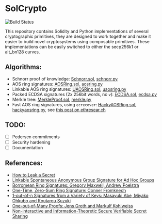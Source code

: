 # SolCrypto

[![Build Status](https://travis-ci.org/HarryR/solcrypto.svg?branch=master)](https://travis-ci.org/HarryR/solcrypto)

This repository contains Solidity and Python implementations of several cryptographic primitives, they are designed to work together and make it easier to build novel cryptosystems using composable primitives. These implementations can be easily switched to either the secp256k1 or alt_bn128 curves.

## Algorithms:

 * Schnorr proof of knowledge: [Schnorr.sol](contracts/Schnorr.sol), [schnorr.py](pysolcrypto/schnorr.py)
 * AOS ring signatures: [AOSRing.sol](contracts/AOSRing.sol), [aosring.py](pysolcrypto/aosring.py)
 * Linkable AOS ring signatures: [UAOSRing.sol](contracts/UAOSRing.sol), [uaosring.py](pysolcrypto/uaosring.py)
 * Packed ECDSA signatures (2x 256bit words, no `v`): [ECDSA.sol](contracts/ECDSA.sol), [ecdsa.py](pysolcrypto/ecdsa.py)
 * Merkle tree: [MerkleProof.sol](contracts/MerkleProof.sol), [merkle.py](pysolcrypto/merkle.py)
 * Fast AOS ring signatures, using `ecrecover`: [HackyAOSRing.sol](contracts/HackyAOSRing.sol), [hackyaosring.py](pysolcrypto/hackyaosring.py), see [this post on ethresear.ch](https://ethresear.ch/t/you-can-kinda-abuse-ecrecover-to-do-ecmul-in-secp256k1-today/2384)

## TODO:

 * [ ] Pedersen commitments
 * [ ] Security hardening
 * [ ] Documentation

## References:

 * [How to Leak a Secret](https://people.csail.mit.edu/rivest/pubs/RST01.pdf)
 * [Linkable Spontaneous Anonymous Group Signature for Ad Hoc Groups](https://eprint.iacr.org/2004/027.pdf)
 * [Borromean Ring Signatures: Gregory Maxwell, Andrew Poelstra](https://github.com/Blockstream/borromean_paper)
 * [One-Time, Zero-Sum Ring Signature: Conner Fromknech](https://scalingbitcoin.org/papers/one-time-zero-sum-ring-signature-conner-fromknecht-2015.pdf)
 * [1-out-of-n Signatures from a Variety of Keys: Masayuki Abe, Miyako Ohkubo and Koutarou Suzuki](https://www.iacr.org/cryptodb/archive/2002/ASIACRYPT/50/50.pdf)
 * [One-out-of-Many Proofs: Jens Groth and Markulf Kohlweiss](http://discovery.ucl.ac.uk/1502142/1/Groth_764.pdf)
 * [Non-interactive and Information-Theoretic Secure Verifiable Secret Sharing](https://www.cs.cornell.edu/courses/cs754/2001fa/129.PDF)
